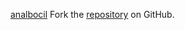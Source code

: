 [analbocil](https://analbocil.pages.dev)
Fork the [repository](https://github.com/lapelive) on GitHub.